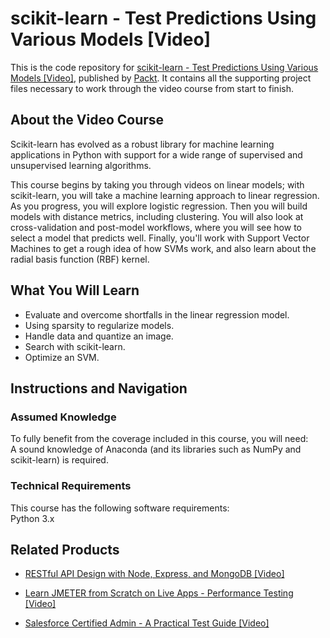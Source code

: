 # scikit-learn - Test Predictions Using Various Models [Video]
This is the code repository for [scikit-learn - Test Predictions Using Various Models [Video]](https://www.packtpub.com/big-data-and-business-intelligence/scikit-learn-test-predictions-using-various-models-video?utm_source=github&utm_medium=repository&utm_campaign=9781789133066), published by [Packt](https://www.packtpub.com/?utm_source=github). It contains all the supporting project files necessary to work through the video course from start to finish.
## About the Video Course
Scikit-learn has evolved as a robust library for machine learning applications in Python with support for a wide range of supervised and unsupervised learning algorithms.

This course begins by taking you through videos on linear models; with scikit-learn, you will take a machine learning approach to linear regression. As you progress, you will explore logistic regression. Then you will build models with distance metrics, including clustering. You will also look at cross-validation and post-model workflows, where you will see how to select a model that predicts well. Finally, you'll work with Support Vector Machines to get a rough idea of how SVMs work, and also learn about the radial basis function (RBF) kernel.

<H2>What You Will Learn</H2>
<DIV class=book-info-will-learn-text>
<UL>
<LI>Evaluate and overcome shortfalls in the linear regression model. 
<LI>Using sparsity to regularize models. 
<LI>Handle data and quantize an image. 
<LI>Search with scikit-learn. 
<LI>Optimize an SVM. </LI></UL></DIV>

## Instructions and Navigation
### Assumed Knowledge
To fully benefit from the coverage included in this course, you will need:<br/>
A sound knowledge of Anaconda (and its libraries such as NumPy and scikit-learn) is required.
### Technical Requirements
This course has the following software requirements:<br/>
Python 3.x

## Related Products
* [RESTful API Design with Node, Express, and MongoDB [Video]](https://www.packtpub.com/application-development/restful-api-design-node-express-and-mongodb-video?utm_source=github&utm_medium=repository&utm_campaign=9781838642723)

* [Learn JMETER from Scratch on Live Apps - Performance Testing [Video]](https://www.packtpub.com/application-development/learn-jmeter-scratch-live-apps-performance-testing-video?utm_source=github&utm_medium=repository&utm_campaign=9781838823351)

* [Salesforce Certified Admin - A Practical Test Guide [Video]](https://www.packtpub.com/application-development/salesforce-certified-admin-practical-test-guide-video?utm_source=github&utm_medium=repository&utm_campaign=9781838640729)

